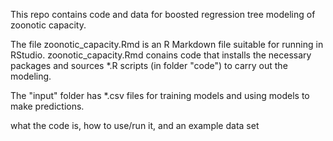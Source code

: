 This repo contains code and data for boosted regression tree modeling of zoonotic capacity. 

The file zoonotic_capacity.Rmd is an R Markdown file suitable for running in RStudio. zoonotic_capacity.Rmd conains code that installs the necessary packages and sources *.R scripts (in folder "code") to carry out the modeling. 

The "input" folder has *.csv files for training models and using models to make predictions.    


what the code is, how to use/run it, and an example data set
